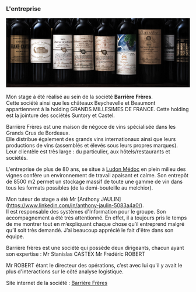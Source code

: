 ### L'entreprise 
<img src="picture/Vins.jpg" class="img-fluid" alt="Source image site Barriere Frères">  

Mon stage à été réalisé au sein de la société **Barrière Frères**.  
Cette société ainsi que les châteaux Beychevelle et Beaumont appartiennent à la holding GRANDS MILLESIMES DE FRANCE.
Cette holding est la jointure des sociétés  Suntory et Castel.
  
Barrière Frères est une maison de négoce de vins spécialisée dans les Grands Crus de Bordeaux.   
Elle distribue également des grands vins internationaux ainsi que leurs productions de vins (assemblés et élevés sous leurs propres marques).  
Leur clientèle est très large : du particulier, aux hôtels/restaurants et sociétés.  
  
  
L'entreprise de plus de 80 ans, se situe à [Ludon Médoc](https://goo.gl/maps/nw3G6tg4TG2qahfP6) en plein milieu des vignes confère un environnement de travail apaisant et calme.
Son entrepôt de 8500 m2 permet un stockage massif de toute une gamme de vin dans tous les formats possibles (de la demi-bouteille au melchior).

Mon tuteur de stage a été Mr [Anthony JAULIN] (https://www.linkedin.com/in/anthony-jaulin-5083a4a0/).  
Il est responsable des systèmes d'Information pour le groupe. Son accompagnement a été très attentionné. En effet, il a toujours pris le temps de me montrer tout en m’expliquant chaque chose qu’il entreprend malgré qu’il soit très demandé. J’ai beaucoup apprécié le fait d'être dans son équipe. 

Barrière frères est une société qui possède deux dirigeants, chacun ayant son expertise :
Mr Stanislas CASTEX
Mr Frédéric ROBERT

Mr ROBERT étant le directeur des opérations, c’est avec lui qu'il y avait le plus d'interactions sur le côté analyse logistique.

Site internet de la société : [Barrière Frères](https://barriere-freres.fr)
